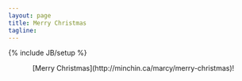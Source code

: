 ```yaml
---
layout: page
title: Merry Christmas
tagline:
---
```

{% include JB/setup %}

<div markdown="1" align="center">[Merry Christmas](http://minchin.ca/marcy/merry-christmas)!</div>


